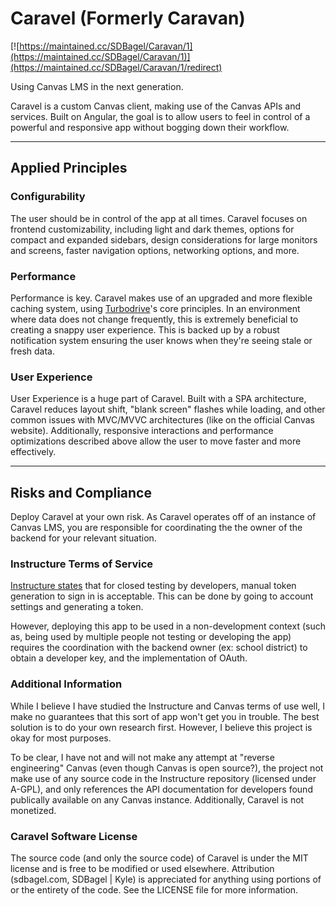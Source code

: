# Caravel (Formerly Caravan)

[![https://maintained.cc/SDBagel/Caravan/1](https://maintained.cc/SDBagel/Caravan/1)](https://maintained.cc/SDBagel/Caravan/1/redirect)

Using Canvas LMS in the next generation.

Caravel is a custom Canvas client, making use of the Canvas APIs and services. Built on Angular, the goal is to allow users to feel in control of a powerful and responsive app without bogging down their workflow.

<hr>

## Applied Principles

### Configurability
The user should be in control of the app at all times. Caravel focuses on frontend customizability, including light and dark themes, options for compact and expanded sidebars, design considerations for large monitors and screens, faster navigation options, networking options, and more.

### Performance
Performance is key. Caravel makes use of an upgraded and more flexible caching system, using [Turbodrive](https://github.com/SDBagel/Turbodrive)'s core principles. In an environment where data does not change frequently, this is extremely beneficial to creating a snappy user experience. This is backed up by a robust notification system ensuring the user knows when they're seeing stale or fresh data.

### User Experience
User Experience is a huge part of Caravel. Built with a SPA architecture, Caravel reduces layout shift, "blank screen" flashes while loading, and other common issues with MVC/MVVC architectures (like on the official Canvas website). Additionally, responsive interactions and performance optimizations described above allow the user to move faster and more effectively.

<hr>

## Risks and Compliance
Deploy Caravel at your own risk. As Caravel operates off of an instance of Canvas LMS, you are responsible for coordinating the the owner of the backend for your relevant situation.

### Instructure Terms of Service
[Instructure states](https://canvas.instructure.com/doc/api/file.oauth.html#manual-token-generation) that for closed testing by developers, manual token generation to sign in is acceptable. This can be done by going to account settings and generating a token.

However, deploying this app to be used in a non-development context (such as, being used by multiple people not testing or developing the app) requires the coordination with the backend owner (ex: school district) to obtain a developer key, and the implementation of OAuth.

### Additional Information
While I believe I have studied the Instructure and Canvas terms of use well, I make no guarantees that this sort of app won't get you in trouble. The best solution is to do your own research first. However, I believe this project is okay for most purposes.

To be clear, I have not and will not make any attempt at "reverse engineering" Canvas (even though Canvas is open source?), the project not make use of any source code in the Instructure repository (licensed under A-GPL), and only references the API documentation for developers found publically available on any Canvas instance. Additionally, Caravel is not monetized.

### Caravel Software License
The source code (and only the source code) of Caravel is under the MIT license and is free to be modified or used elsewhere. Attribution (sdbagel.com, SDBagel | Kyle) is appreciated for anything using portions of or the entirety of the code. See the LICENSE file for more information.